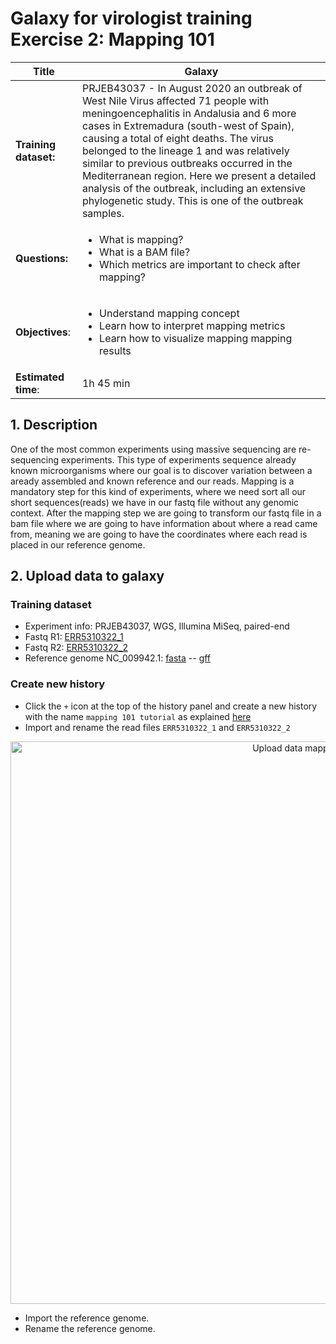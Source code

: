 # Galaxy for virologist training Exercise 2: Mapping 101

<div class="tables-start"></div>

|**Title**| Galaxy |
|---------|-------------------------------------------|
|**Training dataset:**|  PRJEB43037 - In August 2020 an outbreak of West Nile Virus affected 71 people with meningoencephalitis in Andalusia and 6 more cases in Extremadura (south-west of Spain), causing a total of eight deaths. The virus belonged to the lineage 1 and was relatively similar to previous outbreaks occurred in the Mediterranean region. Here we present a detailed analysis of the outbreak, including an extensive phylogenetic study. This is one of the outbreak samples.
|**Questions:**| <ul><li>What is mapping?</li><li>What is a BAM file?</li><li>Which metrics are important to check after mapping?</ul>|
|**Objectives**:|<ul><li>Understand mapping concept</li><li>Learn how to interpret mapping metrics</li><li>Learn how to visualize mapping mapping results</li></ul>|
|**Estimated time**:| 1h 45 min |

<div class="tables-end"></div>

## 1. Description
One of the most common experiments using massive sequencing are re-sequencing experiments. This type of experiments sequence already known microorganisms where our goal is to discover variation between a aready assembled and known reference and our reads. Mapping is a mandatory step for this kind of experiments, where we need sort all our short sequences(reads) we have in our fastq file without any genomic context.
After the mapping step we are going to transform our fastq file in a bam file where we are going to have information about where a read came from, meaning we are going to have the coordinates where each read is placed in our reference genome.

## 2. Upload data to galaxy

### Training dataset
- Experiment info: PRJEB43037, WGS, Illumina MiSeq, paired-end
- Fastq R1: [ERR5310322_1](https://ftp.sra.ebi.ac.uk/vol1/fastq/ERR531/002/ERR5310322/ERR5310322_1.fastq.gz)
- Fastq R2: [ERR5310322_2](https://ftp.sra.ebi.ac.uk/vol1/fastq/ERR531/002/ERR5310322/ERR5310322_2.fastq.gz)
- Reference genome NC_009942.1: [fasta](https://ftp.ncbi.nlm.nih.gov/genomes/all/GCF/000/875/385/GCF_000875385.1_ViralProj30293/GCF_000875385.1_ViralProj30293_genomic.fna.gz) -- [gff](https://ftp.ncbi.nlm.nih.gov/genomes/all/GCF/000/875/385/GCF_000875385.1_ViralProj30293/GCF_000875385.1_ViralProj30293_genomic.gff.gz)

### Create new history
- Click the `+` icon at the top of the history panel and create a new history with the name `mapping 101 tutorial` as explained [here](https://github.com/BU-ISCIII/galaxy_virologist_training/blob/one_week_4day_format/exercises/01_introduction_to_galaxy.md#2-galaxys-history)
- Import and rename the read files `ERR5310322_1` and `ERR5310322_2`
<p align="center"><img src="images/upload_data_mapping.jpg" alt="Upload data mapping" width="900"></p>

- Import the reference genome.
- Rename the reference genome.
